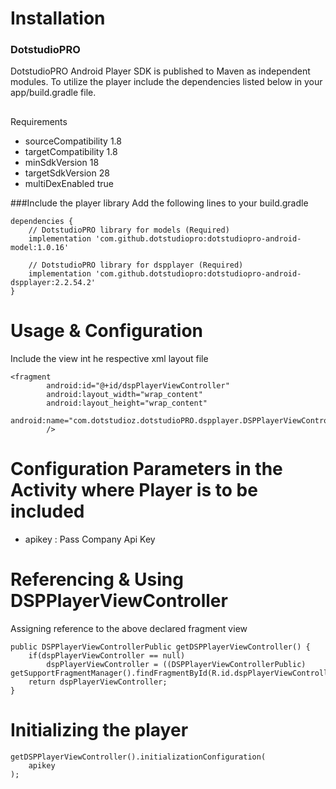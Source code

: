 # Installation

### DotstudioPRO
DotstudioPRO Android Player SDK is published to Maven as independent modules. To utilize the player include the dependencies listed below in your app/build.gradle file.

##
Requirements
<ul>
<li>sourceCompatibility 1.8</li>
<li>targetCompatibility 1.8</li>
<li>minSdkVersion 18</li>
<li>targetSdkVersion 28</li>
<li>multiDexEnabled true</li>
</ul>

###Include the player library
Add the following lines to your build.gradle
```
dependencies {
    // DotstudioPRO library for models (Required)
    implementation 'com.github.dotstudiopro:dotstudiopro-android-model:1.0.16'

    // DotstudioPRO library for dspplayer (Required)
    implementation 'com.github.dotstudiopro:dotstudiopro-android-dspplayer:2.2.54.2'
}
```

# Usage & Configuration
Include the view int he respective xml layout file
```
<fragment
        android:id="@+id/dspPlayerViewController"
        android:layout_width="wrap_content"
        android:layout_height="wrap_content"
        android:name="com.dotstudioz.dotstudioPRO.dspplayer.DSPPlayerViewController"
        />
```

# Configuration Parameters in the Activity where Player is to be included
<ul>
  <li>apikey      : Pass Company Api Key</li>
</ul>

# Referencing & Using DSPPlayerViewController
Assigning reference to the above declared fragment view
```
public DSPPlayerViewControllerPublic getDSPPlayerViewController() {
    if(dspPlayerViewController == null)
        dspPlayerViewController = ((DSPPlayerViewControllerPublic) getSupportFragmentManager().findFragmentById(R.id.dspPlayerViewController));
    return dspPlayerViewController;
}
```

# Initializing the player
```
getDSPPlayerViewController().initializationConfiguration(
    apikey
);
```